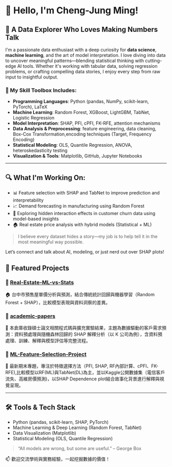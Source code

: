 # 👋 Hello, I'm Cheng-Jung Ming!  
## 🧠 A Data Explorer Who Loves Making Numbers Talk

I'm a passionate data enthusiast with a deep curiosity for **data science**, **machine learning**, and the art of model interpretation.
I love diving into data to uncover meaningful patterns—blending statistical thinking with cutting-edge AI tools.
Whether it's working with tabular data, solving regression problems, or crafting compelling data stories, I enjoy every step from raw input to insightful output.

### 🔧 My Skill Toolbox Includes:
- **Programming Languages**: Python (pandas, NumPy, scikit-learn, PyTorch), LaTeX  
- **Machine Learning**: Random Forest, XGBoost, LightGBM, TabNet, Logistic Regression  
- **Model Interpretation**: SHAP, PFI, cPFI, FK-RFE, attention mechanisms  
- **Data Analysis & Preprocessing**: feature engineering, data cleaning, Box-Cox Transformation,encoding techniques (Target, Frequency Encoding)  
- **Statistical Modeling**: OLS, Quantile Regression, ANOVA, heteroskedasticity testing  
- **Visualization & Tools**: Matplotlib, GitHub, Jupyter Notebooks  

---

## 🔍 What I'm Working On:
- 📊 Feature selection with SHAP and TabNet to improve prediction and interpretability  
- 📈 Demand forecasting in manufacturing using Random Forest  
- 🧩 Exploring hidden interaction effects in customer churn data using model-based insights  
- 🏠 Real estate price analysis with hybrid models (Statistical + ML)

> I believe every dataset hides a story—my job is to help tell it in the most meaningful way possible.  

Let’s connect and talk about AI, modeling, or just nerd out over SHAP plots!

## 📌 Featured Projects

### 🔹 [Real-Estate-ML-vs-Stats](https://github.com/cheng-jung-ming/Real-Estate-ML-vs-Stats)  
🏠 台中市預售屋單價分析與預測，結合傳統統計回歸與機器學習（Random Forest + SHAP），比較模型表現與資料洞察的差異。

### 🔹 [academic-papers](https://github.com/cheng-jung-ming/academic-papers)  
📄 本倉庫收錄碩士論文相關程式碼與擴充實驗結果，主題為數據驅動的客戶需求預測：資料預處理與隨機森林回歸的 SHAP 解釋分析（以 K 公司為例），含資料預處理、訓練、解釋與模型評估等完整流程。

### 🔹 [ML-Feature-Selection-Project](https://github.com/cheng-jung-ming/ML-Feature-Selection-Project)  
🌟 最新期末專題，專注於特徵選擇方法（PFI, SHAP, RF內部計算、cPFI、FK-RFE),比較模型以RF(ML)與TabNet(DL)為主，並以Kaggle公開數據集（電信客戶流失、高維房價預測)，以SHAP Dependence plot結合故事化背景進行解釋與視覺呈現。

---

## 🛠️ Tools & Tech Stack
- Python (pandas, scikit-learn, SHAP, PyTorch)
- Machine Learning & Deep Learning (Random Forest, TabNet)
- Data Visualization (Matplotlib)
- Statistical Modeling (OLS, Quantile Regression)

> “All models are wrong, but some are useful.” – George Box

📫 歡迎交流學術與實務經驗，一起挖掘數據的價值！

